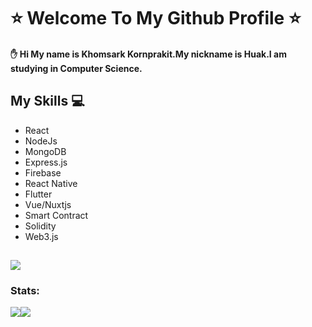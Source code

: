 # :star: Welcome To My Github Profile :star:
#### :raised_hand: Hi My name is Khomsark Kornprakit.My nickname is Huak.I am studying in Computer Science.

## My Skills :computer:
* React
* NodeJs
* MongoDB
* Express.js
* Firebase
* React Native
* Flutter 
* Vue/Nuxtjs
* Smart Contract
* Solidity
* Web3.js

![](https://komarev.com/ghpvc/?username=kauhaz&color=green)
---
<!--
**kauhaz/kauhaz** is a ✨ _special_ ✨ repository because its `README.md` (this file) appears on your GitHub profile.

Here are some ideas to get you started:

- 🔭 I’m currently working on ...
- 🌱 I’m currently learning ...
- 👯 I’m looking to collaborate on ...
- 🤔 I’m looking for help with ...
- 💬 Ask me about ...
- 📫 How to reach me: ...
- 😄 Pronouns: ...
- ⚡ Fun fact: ...
-->

### Stats:

<div style="display: flex;">
     <img src="https://github-readme-stats.vercel.app/api/top-langs/?username=OoHuakoO&layout=compact&langs_count=10&theme=gruvbox"/>
     <img src="https://github-readme-stats.vercel.app/api?username=OoHuakoO&show_icons=true&theme=gruvbox"/>
</div>

